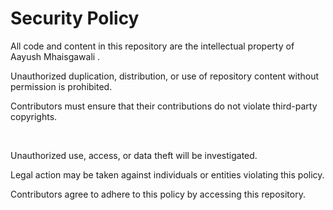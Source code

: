 # Security Policy

<p>All code and content in this repository are the intellectual property of Aayush Mhaisgawali .

Unauthorized duplication, distribution, or use of repository content without permission is prohibited.

Contributors must ensure that their contributions do not violate third-party copyrights.</p>
<br>

<p>Unauthorized use, access, or data theft will be investigated.

Legal action may be taken against individuals or entities violating this policy.

Contributors agree to adhere to this policy by accessing this repository.</p>
